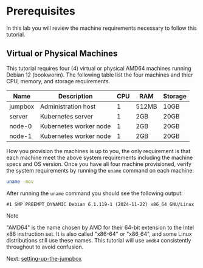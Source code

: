 # Prerequisites

In this lab you will review the machine requirements necessary to follow this tutorial.

## Virtual or Physical Machines

This tutorial requires four (4) virtual or physical AMD64 machines running Debian 12 (bookworm). The following table list the four machines and thier CPU, memory, and storage requirements.

| Name    | Description            | CPU | RAM   | Storage |
|---------|------------------------|-----|-------|---------|
| jumpbox | Administration host    | 1   | 512MB | 10GB    |
| server  | Kubernetes server      | 1   | 2GB   | 20GB    |
| node-0  | Kubernetes worker node | 1   | 2GB   | 20GB    |
| node-1  | Kubernetes worker node | 1   | 2GB   | 20GB    |

How you provision the machines is up to you, the only requirement is that each machine meet the above system requirements including the machine specs and OS version. Once you have all four machine provisioned, verify the system requirements by running the `uname` command on each machine:

```bash 
uname -mov
```

After running the `uname` command you should see the following output:

```text
#1 SMP PREEMPT_DYNAMIC Debian 6.1.119-1 (2024-11-22) x86_64 GNU/Linux
```

> [!NOTE]
> "AMD64" is the name chosen by AMD for their 64-bit extension to the Intel x86 instruction set. It is also called "x86-64" or "x86_64", and some Linux distributions still use these names. This tutorial will use `amd64` consistently throughout to avoid confusion.

Next: [setting-up-the-jumpbox](02-jumpbox.md)
